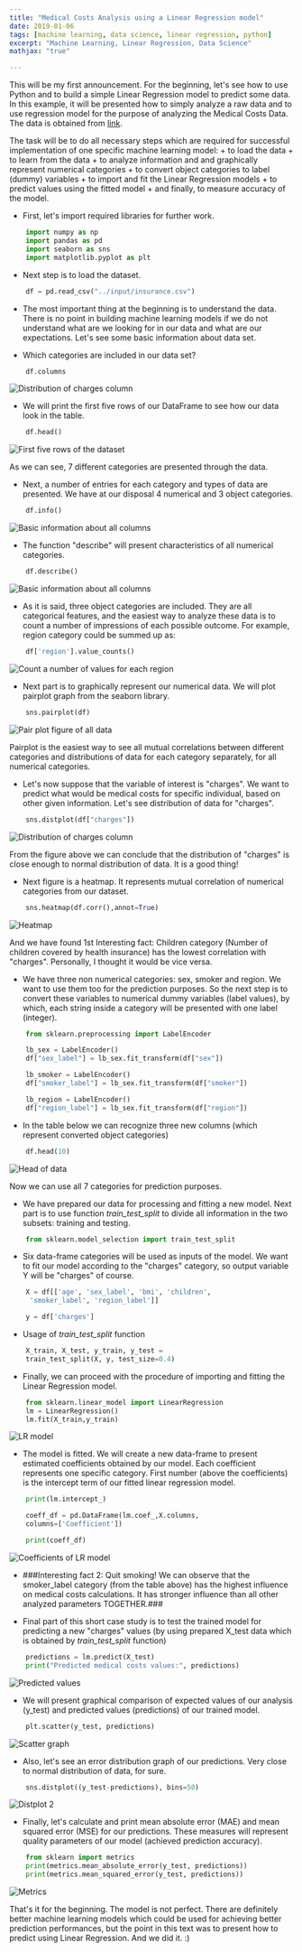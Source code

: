 ```yaml
---
title: "Medical Costs Analysis using a Linear Regression model"
date: 2019-01-06
tags: [machine learning, data science, linear regression, python]
excerpt: "Machine Learning, Linear Regression, Data Science"
mathjax: "true"

---
```

This will be my first announcement. For the beginning, let's see how to use Python and to build a simple Linear Regression model to predict some data. In this example, it will be presented how to simply analyze a raw data and to use regression model for the purpose of analyzing the Medical Costs Data. The data is obtained from [link](https://www.kaggle.com/mirichoi0218/insurance).

The task will be to do all necessary steps which are required for successful implementation of one  specific machine learning model:
    + to load the data
    + to learn from the data
    + to analyze information and and graphically represent numerical categories
    + to convert object categories to label (dummy) variables
    + to import and fit the Linear Regression models
    + to predict values using the fitted model
    + and finally, to measure accuracy of the model.

* First, let's import required libraries for further work.

```python
    import numpy as np
    import pandas as pd
    import seaborn as sns
    import matplotlib.pyplot as plt
```

* Next step is to load the dataset.

```python
    df = pd.read_csv("../input/insurance.csv")
```

*  The most important thing at the beginning is to understand the data. There is no point in building machine learning models if we do not understand what are we looking for in our data and what are our expectations. Let's see some basic information about data set.

+ Which categories are included in our data set?

```python
    df.columns
```
  <img src="{{ site.url }}{{ site.baseurl }}/images/LinearRegression/dfColumns.png" alt="Distribution of charges column">

+ We will print the first five rows of our DataFrame to see how our data look in the table.

```python
    df.head()
```
<img src="{{ site.url }}{{ site.baseurl }}/images/LinearRegression/dfHead.png" alt="First five rows of the dataset">

  As we can see, 7 different categories are presented through the data.

+ Next, a number of entries for each category and types of data are presented. We have at our disposal 4 numerical and 3 object categories.

```python
    df.info()
```
<img src="{{ site.url }}{{ site.baseurl }}/images/LinearRegression/dfInfo.png" alt="Basic information about all columns">

+ The function "describe" will present characteristics of all numerical categories.

```python
    df.describe()
```
<img src="{{ site.url }}{{ site.baseurl }}/images/LinearRegression/dfDescribe.png" alt="Basic information about all columns">

+ As it is said, three object categories are included. They are all categorical features, and the easiest way to analyze these data is to count a number of impressions of each possible outcome. For example, region category could be summed up as:

```python
    df['region'].value_counts()
```
<img src="{{ site.url }}{{ site.baseurl }}/images/LinearRegression/dfRegion.png" alt="Count a number of values for each region">


* Next part is to graphically represent our numerical data. We will plot pairplot graph from the seaborn library.

```python
    sns.pairplot(df)
```

<img src="{{ site.url }}{{ site.baseurl }}/images/LinearRegression/PairPlot.png" alt="Pair plot figure of all data">

Pairplot is the easiest way to see all mutual correlations between different categories and distributions of data for each category separately, for all numerical categories.

* Let's now suppose that the variable of interest is "charges". We want to predict what would be medical costs for specific individual, based on other given information. Let's see distribution of data for "charges".

```python
    sns.distplot(df["charges"])
```

<img src="{{ site.url }}{{ site.baseurl }}/images/LinearRegression/distplot.png" alt="Distribution of charges column">

From the figure above we can conclude that the distribution of "charges" is close enough to normal distribution of data. It is a good thing!

* Next figure is a heatmap. It represents mutual correlation of numerical categories from our dataset.

```python
    sns.heatmap(df.corr(),annot=True)
```

<img src="{{ site.url }}{{ site.baseurl }}/images/LinearRegression/heatmap.png" alt="Heatmap">

And we have found 1st Interesting fact: Children category (Number of children covered by health insurance) has the lowest correlation with "charges". Personally, I thought it would be vice versa.

* We have three non numerical categories: sex, smoker and region. We want to use them too for the prediction purposes. So the next step is to convert these variables to numerical dummy variables (label values), by which, each string inside a category will be presented with one label (integer).

```python
    from sklearn.preprocessing import LabelEncoder

    lb_sex = LabelEncoder()
    df["sex_label"] = lb_sex.fit_transform(df["sex"])

    lb_smoker = LabelEncoder()
    df["smoker_label"] = lb_sex.fit_transform(df["smoker"])

    lb_region = LabelEncoder()
    df["region_label"] = lb_sex.fit_transform(df["region"])
```

* In the table below we can recognize three new columns (which represent converted object categories)

```python
    df.head(10)
```
<img src="{{ site.url }}{{ site.baseurl }}/images/LinearRegression/dfHead2.png" alt="Head of data">

Now we can use all 7 categories for prediction purposes.

* We have prepared our data for processing and fitting a new model. Next part is to use function *train_test_split* to divide all information in the two subsets: training and testing.

```python
    from sklearn.model_selection import train_test_split
```
+ Six data-frame categories will be used as inputs of the model. We want to fit our model according to the "charges" category, so output variable Y will be "charges" of course.

```python
    X = df[['age', 'sex_label', 'bmi', 'children',
     'smoker_label', 'region_label']]

    y = df['charges']
```

+ Usage of *train_test_split* function

```python
    X_train, X_test, y_train, y_test =
    train_test_split(X, y, test_size=0.4)
```

* Finally, we can proceed with the procedure of importing and fitting the Linear Regression model.

```python
    from sklearn.linear_model import LinearRegression
    lm = LinearRegression()
    lm.fit(X_train,y_train)
```
<img src="{{ site.url }}{{ site.baseurl }}/images/LinearRegression/LRmodel.png" alt="LR model">

* The model is fitted. We will create a new data-frame to present estimated coefficients obtained by our model. Each coefficient represents one specific category. First number (above the coefficients) is the intercept term of our fitted linear regression model.

```python
    print(lm.intercept_)

    coeff_df = pd.DataFrame(lm.coef_,X.columns,
    columns=['Coefficient'])

    print(coeff_df)
```
<img src="{{ site.url }}{{ site.baseurl }}/images/LinearRegression/coeff.png" alt="Coefficients of LR model">

* ###Interesting fact 2: Quit smoking! We can observe that the smoker_label category (from the table above) has the highest influence on medical costs calculations. It has stronger influence than all other analyzed parameters TOGETHER.###

* Final part of this short case study is to test the trained model for predicting a new "charges" values (by using prepared X_test data which is obtained by *train_test_split* function)

```python
    predictions = lm.predict(X_test)
    print("Predicted medical costs values:", predictions)
```
<img src="{{ site.url }}{{ site.baseurl }}/images/LinearRegression/PredictedValues.png" alt="Predicted values">

+ We will present graphical comparison of expected values of our analysis (y_test) and predicted values (predictions) of our trained model.

```python
    plt.scatter(y_test, predictions)
```

<img src="{{ site.url }}{{ site.baseurl }}/images/LinearRegression/scatter.png" alt="Scatter graph">

+ Also, let's see an error distribution graph of our predictions. Very close to normal distribution of data, for sure.

```python
    sns.distplot((y_test-predictions), bins=50)
```
<img src="{{ site.url }}{{ site.baseurl }}/images/LinearRegression/distplot2.png" alt="Distplot 2">

+ Finally, let's calculate and print mean absolute error (MAE) and mean squared error (MSE) for our predictions. These measures will represent quality parameters of our model (achieved prediction accuracy).

```python
    from sklearn import metrics
    print(metrics.mean_absolute_error(y_test, predictions))
    print(metrics.mean_squared_error(y_test, predictions))
```

<img src="{{ site.url }}{{ site.baseurl }}/images/LinearRegression/metrics.png" alt="Metrics">


That's it for the beginning. The model is not perfect. There are definitely better machine learning models which could be used for achieving better prediction performances, but the point in this text was to present how to predict using Linear Regression. And we did it. :)
